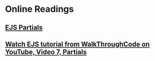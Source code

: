 # Online Readings

## [EJS Partials](https://medium.com/@henslejoseph/ejs-partials-f6f102cb7433)


## [Watch EJS tutorial from WalkThroughCode on YouTube, Video 7, Partials](https://www.youtube.com/watch?v=3_xEEH4fTEk&t=0s&index=7&list=PL7sCSgsRZ-slYARh3YJIqPGZqtGVqZRGt)